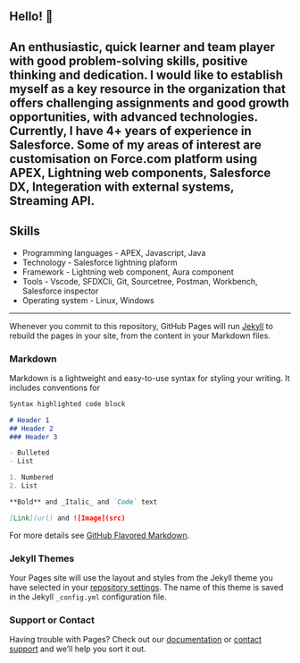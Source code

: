 ## Hello! 👋

An enthusiastic, quick learner and team player with good problem-solving skills, positive thinking and dedication. I would like to establish myself as a key resource in the organization that offers challenging assignments and good growth opportunities, with advanced technologies. Currently, I have 4+ years of experience in Salesforce. Some of my areas of interest are customisation on Force.com platform using APEX, Lightning web components, Salesforce DX, Integeration with external systems, Streaming API.
---
## Skills
- Programming languages - APEX, Javascript, Java
- Technology - Salesforce lightning plaform
- Framework - Lightning web component, Aura component
- Tools - Vscode, SFDXCli, Git, Sourcetree, Postman, Workbench, Salesforce inspector
- Operating system - Linux, Windows
---

Whenever you commit to this repository, GitHub Pages will run [Jekyll](https://jekyllrb.com/) to rebuild the pages in your site, from the content in your Markdown files.

### Markdown

Markdown is a lightweight and easy-to-use syntax for styling your writing. It includes conventions for

```markdown
Syntax highlighted code block

# Header 1
## Header 2
### Header 3

- Bulleted
- List

1. Numbered
2. List

**Bold** and _Italic_ and `Code` text

[Link](url) and ![Image](src)
```

For more details see [GitHub Flavored Markdown](https://guides.github.com/features/mastering-markdown/).

### Jekyll Themes

Your Pages site will use the layout and styles from the Jekyll theme you have selected in your [repository settings](https://github.com/iamarindamkundu/iamarindamkundu.github.io/settings/pages). The name of this theme is saved in the Jekyll `_config.yml` configuration file.

### Support or Contact

Having trouble with Pages? Check out our [documentation](https://docs.github.com/categories/github-pages-basics/) or [contact support](https://support.github.com/contact) and we’ll help you sort it out.
